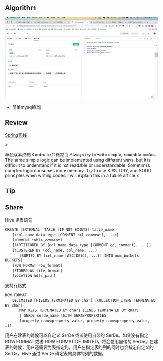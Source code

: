 ## Algorithm

![算法](../../images/temp/sisyphus-2023-07-22-lc.png)
* 简单mysql查询

## Review

[Spring实践](https://medium.com/@raviyasas/spring-boot-best-practices-for-developers-3f3bdffa0090)

<?xml version="1.0" encoding="" ?>>
单独版本控制
Controller只做路由
Always try to write simple, readable codes.
The same simple logic can be implemented using different ways, but it is difficult to understand if it is not readable or understandable.
Sometimes complex logic consumes more memory.
Try to use KISS, DRY, and SOLID principles when writing codes. I will explain this in a future article.x

## Tip


## Share
Hive 建表语句
```mysql
CREATE [EXTERNAL] TABLE [IF NOT EXISTS] table_name
　　[(col_name data_type [COMMENT col_comment], ...)]
　　[COMMENT table_comment]
　　[PARTITIONED BY (col_name data_type [COMMENT col_comment], ...)]
　　[CLUSTERED BY (col_name, col_name, ...)
　　　　[SORTED BY (col_name [ASC|DESC], ...)] INTO num_buckets BUCKETS]
　　[ROW FORMAT row_format]
　　[STORED AS file_format]
　　[LOCATION hdfs_path]
```
支持行格式
```mysql
ROW FORMAT
　　DELIMITED [FIELDS TERMINATED BY char] [COLLECTION ITEMS TERMINATED BY char]
　　　　MAP KEYS TERMINATED BY char] [LINES TERMINATED BY char]
　　　　| SERDE serde_name [WITH SERDEPROPERTIES
　　　　(property_name=property_value, property_name=property_value, …)]
```
用户在建表的时候可以自定义 SerDe 或者使用自带的 SerDe。如果没有指定 ROW FORMAT 或者 ROW FORMAT DELIMITED，将会使用自带的 SerDe。在建表的时候，用户还需要为表指定列，用户在指定表的列的同时也会指定自定义的 SerDe，Hive 通过 SerDe 确定表的具体的列的数据。
